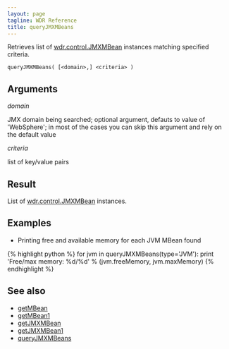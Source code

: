 ```yaml
---
layout: page
tagline: WDR Reference
title: queryJMXMBeans
---
```


Retrieves list of [wdr.control.JMXMBean](wdr.control.JMXMBean.class.html) instances matching specified criteria.

    queryJMXMBeans( [<domain>,] <criteria> )


## Arguments

_domain_

JMX domain being searched; optional argument, defauts to value of 'WebSphere'; in most of the cases you can skip this argument and rely on the default value

_criteria_

list of key/value pairs

## Result

List of [wdr.control.JMXMBean](wdr.control.JMXMBean.class.html) instances.

## Examples

* Printing free and available memory for each JVM MBean found

{% highlight python %}
for jvm in queryJMXMBeans(type='JVM'):
    print 'Free/max memory: %d/%d' % (jvm.freeMemory, jvm.maxMemory)
{% endhighlight %}

## See also

* [getMBean](wdr.control.getMBean.html)
* [getMBean1](wdr.control.getMBean1.html)
* [getJMXMBean](wdr.control.getJMXMBean.html)
* [getJMXMBean1](wdr.control.getJMXMBean1.html)
* [queryJMXMBeans](wdr.control.queryMBeans.html)
